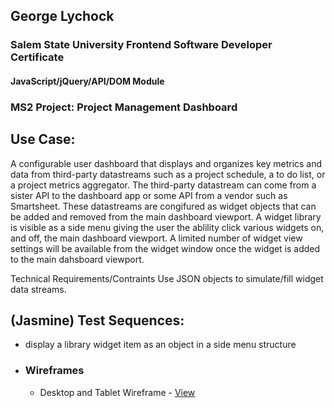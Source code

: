 ## George Lychock
### Salem State University Frontend Software Developer Certificate
#### JavaScript/jQuery/API/DOM Module
### MS2 Project: Project Management Dashboard
## Use Case:
A configurable user dashboard that displays and organizes key metrics and data from third-party datastreams such as a project schedule, a to do list, or a project metrics aggregator. The third-party datastream can come from a sister API to the dashboard app or some API from a vendor such as Smartsheet. These datastreams are congifured as widget objects that can be added and removed from the main dashboard viewport. A widget library is visible as a side menu giving the user the ablility click various widgets on, and off, the main dashboard viewport.
A limited number of widget view settings will be available from the widget window once the widget is added to the main dahsboard viewport.


Technical Requirements/Contraints
Use JSON objects to simulate/fill widget data streams.

## (Jasmine) Test Sequences:
-   display a library widget item as an object in a side menu structure


-   ### Wireframes

    -   Desktop and Tablet Wireframe - [View](https://github.com/GeorgeLychock/ssu-interactive-ms2/blob/main/_documentation/wireframes/pm-dashboard-desktop-01.png)


    